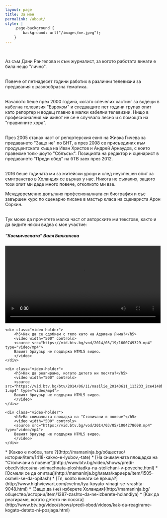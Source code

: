 ```yaml
---
layout: page
title: За мен
permalink: /about/
style: |
    .page-background {
        background: url("/images/me.jpeg");
    }
---
```



&nbsp;&nbsp;&nbsp;&nbsp;&nbsp;&nbsp;&nbsp;&nbsp;

Аз съм Дани Рангелова и съм журналист, за когото работата винаги е била нещо "лично".
<br>
<br>

Повече от петнадесет години работих в различни телевизии за предавания с разнообразна тематика. 
<br>
<br>

Началото беше през 2000 година, когато спечелих кастинг за водещи в кабелна телевизия "Евроком" и следващите пет години трупах опит като репортер и водещ главно в малки кабелни телевизии. Нищо в професионалния ми живот не се е случвало лесно и с помощта на "правилните хора".
<br>
<br>

През 2005 станах част от репортерския екип на Живка Гичева за предаването "Защо не" по БНТ, а през 2008 се присъединих към продуцентската къща на Иван Христов и Андрей Арнаудов, с които правехме толк-шоуто "Сблъсък".
Позицията на редактор и сценарист в предаването "Преди обед" на бТВ заех през 2012. 
<br>
<br>

2016 беше годината ми за житейски уроци и след неуспешен опит за емигранство в Холандия се върнах у нас. Никога не съжалих, защото този опит ми даде много повече, отколкото ми взе. 

Междувременно допълних професионалната си биография и със завършен курс по сценарно писане в мастър класа на сценариста Арон Соркин.


<br>
Тук може да прочетете малка част от авторските ми текстове, както и да видите някои видеа с мое участие: 
<div id="videos">
    <div class="video-holder">
        <h5>"Космическата" Валя Балканска</h5>
        <video width="500" controls>
        <source src="https://vid.btv.bg/vod/2014/03/04/1758292319.mp4" type="video/mp4">
        Вашият браузър не поддържа HTML5 видео.
        </video>
    </div>

    <div class="video-holder">
        <h5>Как да се сдобием с тяло като на Адриана Лима?</h5>
        <video width="500" controls>
        <source src="https://vid.btv.bg/vod/2014/03/19/1600749329.mp4" type="video/mp4">
        Вашият браузър не поддържа HTML5 видео.
        </video>
    </div>

    <div class="video-holder">
        <h5>Как да реагираме, когато детето ни посяга?</h5>
        <video width="500" controls>
        <source src="https://vid.btv.bg/btv/2014/06/11/nasilie_20140611_113233_2ce4148b2f-1.mp4" type="video/mp4">
        Вашият браузър не поддържа HTML5 видео.
        </video>
    </div>

    <div class="video-holder">
        <h5>На снимачната площадка на "Столичани в повече"</h5>
        <video width="500" controls>
        <source src="https://vid.btv.bg/vod/2014/03/05/1004278608.mp4" type="video/mp4">
        Вашият браузър не поддържа HTML5 видео.
        </video>
    </div>
</div>
* [Какво е любов, тате ?](http://mamaninja.bg/общество/истории/item/1418-kakvo-e-lyubov,-tate)
* [На снимачната площадка на "Столичани в повече"](http://www.btv.bg/video/shows/predi-obed/videos/na-snimachnata-ploshtadka-na-stolichani-v-poveche.html)
* [Осмели се да опиташ](http://mamaninja.bg/мама/кариера/item/1505-osmeli-se-da-opitash)
* [Тя, която винаги се връща?](http://www.highviewart.com/cvetno/tya-koyato-vinagi-se-vrashta-9048.html)
* [Защо да (не) изберете Холандия](http://mamaninja.bg/общество/истории/item/1387-zashto-da-ne-izberete-holandiya)
* [Как да реагираме, когато детето ни посяга](http://www.btv.bg/video/shows/predi-obed/videos/kak-da-reagirame-kogato-deteto-ni-posjaga.html)